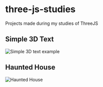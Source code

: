 # three-js-studies
Projects made during my studies of ThreeJS


## Simple 3D Text
![Simple 3D text example](/gifs/3dtext.gif)

## Haunted House
![Haunted House](https://i.imgur.com/Sfoti3h.png)
